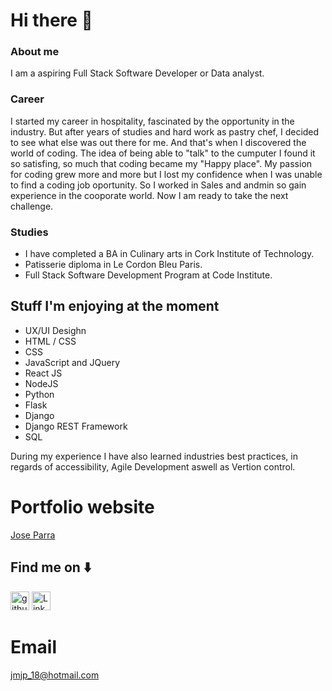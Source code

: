 
 
 # Hi there  👋


### About me
I am a aspiring Full Stack Software Developer or Data analyst.

### Career
I started my career in hospitality, fascinated by the opportunity in the industry. But after years of studies and hard work as pastry chef, I decided to see what else was out there for me. 
And that's when I discovered the world of coding. The idea of being able to "talk" to the cumputer I found it so satisfing, so much that coding became my "Happy place".
My passion for coding grew more and more but I lost my confidence when I was unable to find a coding job oportunity. So I worked in Sales and andmin so gain experience in the cooporate world. Now I am ready to take the next challenge. 

### Studies
- I have completed a BA in Culinary arts in Cork Institute of Technology.
- Patisserie diploma in Le Cordon Bleu Paris.
- Full Stack Software Development Program at Code Institute.

## Stuff I'm enjoying at the moment
 - UX/UI Desighn
 - HTML / CSS
 - CSS
 - JavaScript and JQuery
 - React JS
 - NodeJS
 - Python
 - Flask
 - Django
 - Django REST Framework
 - SQL

During my experience I have also learned industries best practices, in regards of accessibility, Agile Development aswell as Vertion control. 


# Portfolio website  
[Jose Parra](https://jose-parra.netlify.app/)


## Find me on ⬇️
[<img src='https://cdn.jsdelivr.net/npm/simple-icons@3.0.1/icons/github.svg' alt='github' height='30' color='white'>](https://github.com/JoseParra28) 
[<img src='https://cdn.jsdelivr.net/npm/simple-icons@3.0.1/icons/linkedin.svg' alt='LinkedIn' height='30'>](https://www.linkedin.com/in/jose-p-b50556247/)  

# Email
jmjp_18@hotmail.com



